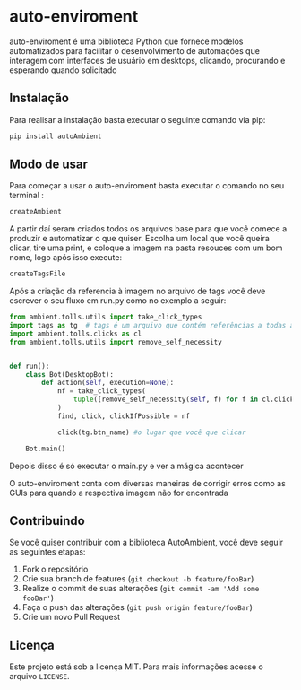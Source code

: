 # auto-enviroment

auto-enviroment é uma biblioteca Python que fornece modelos automatizados para facilitar o desenvolvimento de automações que interagem com interfaces de usuário em desktops, clicando, procurando e esperando quando solicitado

## Instalação

Para realisar a instalação basta executar o seguinte comando via pip:

```bash
pip install autoAmbient
```

## Modo de usar

Para começar a usar o auto-enviroment basta executar o comando no seu terminal :

```bash
createAmbient
```

A partir daí seram criados todos os arquivos base para que você comece a produzir e automatizar o que quiser.
Escolha um local que você queira clicar, tire uma print, e coloque a imagem na pasta resouces com um bom nome, logo após isso execute:

```bash
createTagsFile
```

Após a criação da referencia à imagem no arquivo de tags você deve escrever o seu fluxo em run.py como no exemplo a seguir:

```python
from ambient.tolls.utils import take_click_types
import tags as tg  # tags é um arquivo que contém referências a todas as imagens
import ambient.tolls.clicks as cl
from ambient.tolls.utils import remove_self_necessity


def run():
    class Bot(DesktopBot):
        def action(self, execution=None):
            nf = take_click_types(
                tuple([remove_self_necessity(self, f) for f in cl.click_functions])
            )
            find, click, clickIfPossible = nf

            click(tg.btn_name) #o lugar que você que clicar

    Bot.main()
```

Depois disso é só executar o main.py e ver a mágica acontecer

O auto-enviroment conta com diversas maneiras de corrigir erros como as GUIs para quando a respectiva imagem não for encontrada

## Contribuindo

Se você quiser contribuir com a biblioteca AutoAmbient, você deve seguir as seguintes etapas:

1. Fork o repositório
2. Crie sua branch de features (`git checkout -b feature/fooBar`)
3. Realize o commit de suas alterações (`git commit -am 'Add some fooBar'`)
4. Faça o push das alterações (`git push origin feature/fooBar`)
5. Crie um novo Pull Request

## Licença

Este projeto está sob a licença MIT. Para mais informações acesse o arquivo `LICENSE`.
